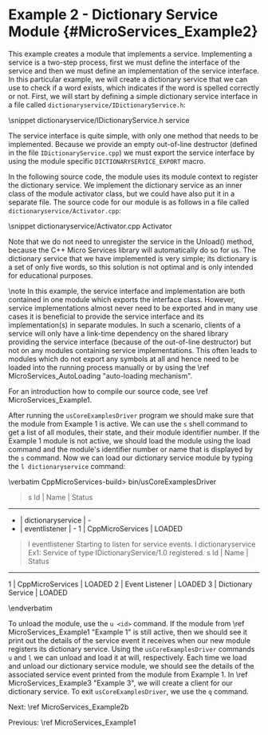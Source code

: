 Example 2 - Dictionary Service Module    {#MicroServices_Example2}
=====================================

This example creates a module that implements a service. Implementing a
service is a two-step process, first we must define the interface of the service
and then we must define an implementation of the service interface. In this
particular example, we will create a dictionary service that we can use to check
if a word exists, which indicates if the word is spelled correctly or not. First,
we will start by defining a simple dictionary service interface in a file called
`dictionaryservice/IDictionaryService.h`:

\snippet dictionaryservice/IDictionaryService.h service

The service interface is quite simple, with only one method that needs to be
implemented. Because we provide an empty out-of-line destructor (defined in the
file `IDictionaryService.cpp`) we must export the service interface by using the
module specific `DICTIONARYSERVICE_EXPORT` macro.

In the following source code, the module uses its module context
to register the dictionary service. We implement the dictionary service as an
inner class of the module activator class, but we could have also put it in a
separate file. The source code for our module is as follows in a file called
`dictionaryservice/Activator.cpp`:

\snippet dictionaryservice/Activator.cpp Activator

Note that we do not need to unregister the service in the Unload() method,
because the C++ Micro Services library will automatically do so for us. The
dictionary service that we have implemented is very simple; its dictionary
is a set of only five words, so this solution is not optimal and is only
intended for educational purposes.

\note In this example, the service interface and implementation are both
contained in one module which exports the interface class. However, service
implementations almost never need to be exported and in many use cases
it is beneficial to provide the service interface and its implementation(s)
in separate modules. In such a scenario, clients of a service will only
have a link-time dependency on the shared library providing the service interface
(because of the out-of-line destructor) but not on any modules containing
service implementations. This often leads to modules which do not export
any symbols at all and hence need to be loaded into the running process
manually or by using the \ref MicroServices_AutoLoading "auto-loading mechanism".

For an introduction how to compile our source code, see \ref MicroServices_Example1.

After running the `usCoreExamplesDriver` program we should make sure that the
module from Example 1 is active. We can use the `s` shell command to get
a list of all modules, their state, and their module identifier number.
If the Example 1 module is not active, we should load the module using the
load command and the module's identifier number or name that is displayed
by the `s` command. Now we can load our dictionary service module by typing
the `l dictionaryservice` command:

\verbatim
CppMicroServices-build> bin/usCoreExamplesDriver
> s
Id | Name                 | Status
-----------------------------------
 - | dictionaryservice    | -
 - | eventlistener        | -
 1 | CppMicroServices     | LOADED
> l eventlistener
Starting to listen for service events.
> l dictionaryservice
Ex1: Service of type IDictionaryService/1.0 registered.
> s
Id | Name                 | Status
-----------------------------------
 1 | CppMicroServices     | LOADED
 2 | Event Listener       | LOADED
 3 | Dictionary Service   | LOADED
>
\endverbatim

To unload the module, use the `u <id>` command. If the module from
\ref MicroServices_Example1 "Example 1" is still active,
then we should see it print out the details of the service event it receives
when our new module registers its dictionary service. Using the `usCoreExamplesDriver`
commands `u` and `l` we can unload and load it at will, respectively. Each
time we load and unload our dictionary service module, we should see the details
of the associated service event printed from the module from Example 1. In
\ref MicroServices_Example3 "Example 3", we will create a client for our
dictionary service. To exit `usCoreExamplesDriver`, we use the `q` command.

Next: \ref MicroServices_Example2b

Previous: \ref MicroServices_Example1
